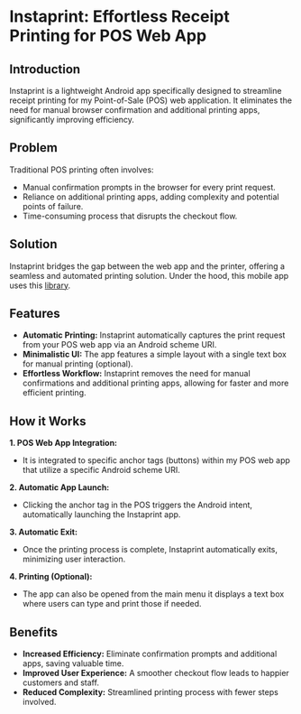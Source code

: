 <h1 class="text-balance">Instaprint: Effortless Receipt Printing for POS Web App</h1>


## Introduction

Instaprint is a lightweight Android app specifically designed to streamline receipt printing for my Point-of-Sale (POS) web application. It eliminates the need for manual browser confirmation and additional printing apps,  significantly improving efficiency.

## Problem

Traditional POS printing often involves:

* Manual confirmation prompts in the browser for every print request.
* Reliance on additional printing apps, adding complexity and potential points of failure.
* Time-consuming process that disrupts the checkout flow.

## Solution

Instaprint bridges the gap between the web app and the printer, offering a seamless and automated printing solution. Under the hood, this mobile app uses this [library]().

## Features

* **Automatic Printing:** Instaprint automatically captures the print request from your POS web app via an Android scheme URI.
* **Minimalistic UI:** The app features a simple layout with a single text box for manual printing (optional).
* **Effortless Workflow:** Instaprint removes the need for manual confirmations and additional printing apps, allowing for faster and more efficient printing.

## How it Works

**1. POS Web App Integration:**

* It is integrated to specific anchor tags (buttons) within my POS web app that utilize a specific Android scheme URI.

**2. Automatic App Launch:**

* Clicking the anchor tag in the POS triggers the Android intent, automatically launching the Instaprint app.

**3. Automatic Exit:**

* Once the printing process is complete, Instaprint automatically exits, minimizing user interaction.
  
**4. Printing (Optional):**

* The app can also be opened from the main menu it displays a text box where users can type and print those if needed.


## Benefits

* **Increased Efficiency:** Eliminate confirmation prompts and additional apps, saving valuable time.
* **Improved User Experience:** A smoother checkout flow leads to happier customers and staff.
* **Reduced Complexity:** Streamlined printing process with fewer steps involved.
